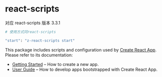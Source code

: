 # react-scripts

对应 react-scripts 版本 3.3.1

```sh
# 使用方式同react-scripts

"start": "z-react-scripts start"
```
This package includes scripts and configuration used by [Create React App](https://github.com/facebook/create-react-app).<br>
Please refer to its documentation:

- [Getting Started](https://facebook.github.io/create-react-app/docs/getting-started) – How to create a new app.
- [User Guide](https://facebook.github.io/create-react-app/) – How to develop apps bootstrapped with Create React App.
